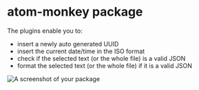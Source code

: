 # atom-monkey package

The plugins enable you to:
- insert a newly auto generated UUID
- insert the current date/time in the ISO format
- check if the selected text (or the whole file) is a valid JSON
- format the selected text (or the whole file) if it is a valid JSON

![A screenshot of your package](https://f.cloud.github.com/assets/69169/2290250/c35d867a-a017-11e3-86be-cd7c5bf3ff9b.gif)
